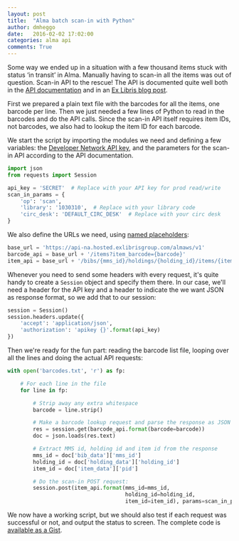 ```yaml
---
layout: post
title:  "Alma batch scan-in with Python"
author: dmheggo
date:   2016-02-02 17:02:00
categories: alma api
comments: True
---
```


Some way we ended up in a situation with a few thousand items stuck with status ‘in transit’ in Alma. Manually having to scan-in all the items was out of question. Scan-in API to the rescue! The API is documented quite well both in the [API documentation](https://developers.exlibrisgroup.com/alma/apis/bibs/POST/gwPcGly021om4RTvtjbPleCklCGxeYAfEqJOcQOaLEvNcHQT0/ozqu3DGTurs/Xx+GZLELMQamEGJL0f6Mjkdw==/af2fb69d-64f4-42bc-bb05-d8a0ae56936e) and in an [Ex Libris blog post](https://developers.exlibrisgroup.com/blog/Scan-in-and-Next-Step-APIs).

First we prepared a plain text file with the barcodes for all the items, one barcode per line. Then we just needed a few lines of Python to read in the barcodes and do the API calls. Since the scan-in API itself requires item IDs, not barcodes, we also had to lookup the item ID for each barcode.

We start the script by importing the modules we need and defining a few variables: the [Developer Network API key](https://developers.exlibrisgroup.com/alma/apis), and the parameters for the scan-in API according to the API documentation.

```python
import json
from requests import Session

api_key = 'SECRET'  # Replace with your API key for prod read/write
scan_in_params = {
    'op': 'scan',
    'library': '1030310',  # Replace with your library code
    'circ_desk': 'DEFAULT_CIRC_DESK'  # Replace with your circ desk
}
```

We also define the URLs we need, using [named placeholders](https://pyformat.info/#named_placeholders):

```python
base_url = 'https://api-na.hosted.exlibrisgroup.com/almaws/v1'
barcode_api = base_url + '/items?item_barcode={barcode}'
item_api = base_url + '/bibs/{mms_id}/holdings/{holding_id}/items/{item_id}'
```

Whenever you need to send some headers with every request, it's quite handy
to create a `Session` object and specify them there. In our case, we'll need
a header for the API key and a header to indicate the we want JSON as
response format, so we add that to our session:

```python
session = Session()
session.headers.update({
    'accept': 'application/json',
    'authorization': 'apikey {}'.format(api_key)
})
```

Then we're ready for the fun part: reading the barcode list file,
looping over all the lines and doing the actual API requests:

```python
with open('barcodes.txt', 'r') as fp:

    # For each line in the file
    for line in fp:

        # Strip away any extra whitespace
        barcode = line.strip()

        # Make a barcode lookup request and parse the response as JSON
        res = session.get(barcode_api.format(barcode=barcode))
        doc = json.loads(res.text)

        # Extract MMS id, holding id and item id from the response
        mms_id = doc['bib_data']['mms_id']
        holding_id = doc['holding_data']['holding_id']
        item_id = doc['item_data']['pid']

        # Do the scan-in POST request:
        session.post(item_api.format(mms_id=mms_id,
                                     holding_id=holding_id,
                                     item_id=item_id), params=scan_in_params)
```

We now have a working script, but we should also test if each request was successful
or not, and output the status to screen.
The complete code is [available as a Gist](https://gist.github.com/danmichaelo/fea2a222efd00fc47531).

